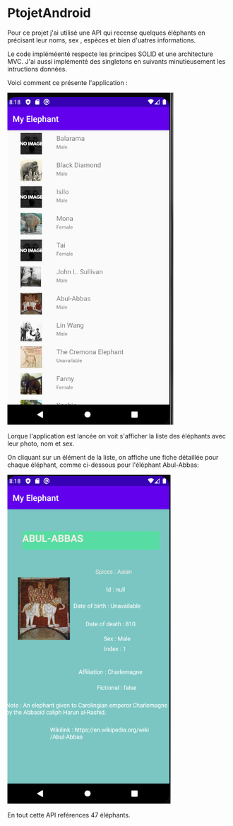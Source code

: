 # PtojetAndroid
Pour ce projet j'ai utilisé une API qui recense quelques éléphants en précisant leur noms, sex , espèces et bien d'uatres informations.

Le code impléméenté respecte les principes SOLID et une architecture MVC. 
J'ai aussi implémenté des singletons en suivants minutieusement les intructions données.

Voici comment ce présente l'application :

![alt text](https://github.com/karinamsw/PtojetAndroid/blob/master/Api%201.PNG)

Lorque l'application est lancée on voit s'afficher la liste des éléphants avec leur photo, nom et sex.

On cliquant sur un élément de la liste, on affiche une fiche détaillée pour chaque éléphant, comme ci-dessous pour l'éléphant Abul-Abbas:

![alt text](https://github.com/karinamsw/PtojetAndroid/blob/master/API%20nouvelle%20page.PNG)

En tout cette API reférences 47 éléphants.
